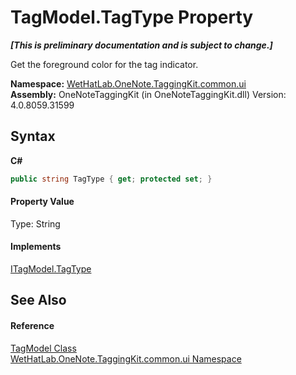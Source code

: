 # TagModel.TagType Property 
 _**\[This is preliminary documentation and is subject to change.\]**_

Get the foreground color for the tag indicator.

**Namespace:**&nbsp;<a href="043a9407-ac38-b3ac-7348-a6090af495ad">WetHatLab.OneNote.TaggingKit.common.ui</a><br />**Assembly:**&nbsp;OneNoteTaggingKit (in OneNoteTaggingKit.dll) Version: 4.0.8059.31599

## Syntax

**C#**<br />
``` C#
public string TagType { get; protected set; }
```


#### Property Value
Type: String

#### Implements
<a href="adfeb8bd-41c4-a7ee-d2ec-bd9e0fb4dc0d">ITagModel.TagType</a><br />

## See Also


#### Reference
<a href="c74fe645-91b2-831c-6869-763addf746aa">TagModel Class</a><br /><a href="043a9407-ac38-b3ac-7348-a6090af495ad">WetHatLab.OneNote.TaggingKit.common.ui Namespace</a><br />
